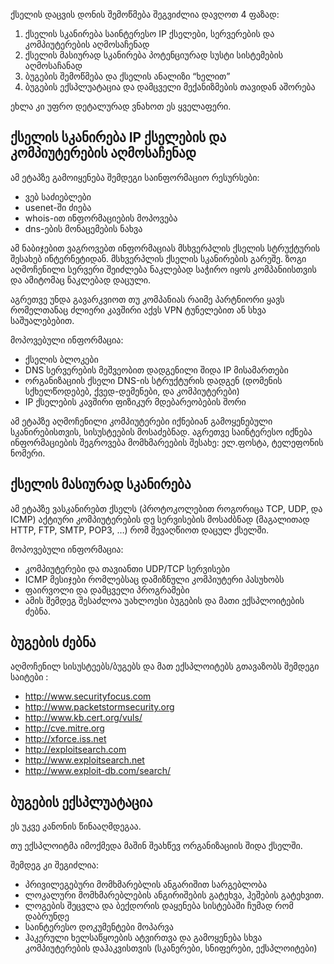 ქსელის დაცვის დონის შემოწმება შეგვიძლია დავღოთ 4 ფაზად:

1. ქსელის სკანირება საინტერესო IP ქსელები, სერვერების და კომპიუტერების აღმოსაჩენად
2. ქსელის მასიურად სკანირება პოტენციურად სუსტი სისტემების აღმოსაჩანად
3. ბუგების შემოწმება და ქსელის ანალიზი “ხელით”
4. ბუგების ექსპლუატაცია და დამცველი მექანიზმების თავიდან აშორება

ეხლა კი უფრო დეტალურად ვნახოთ ეს ყველაფერი.

## ქსელის სკანირება IP ქსელების და კომპიუტერების აღმოსაჩენად 

ამ ეტაპზე გამოიყენება შემდეგი საინფორმაციო რესურსები:
- ვებ საძიებლები
- usenet-ში ძიება
- whois-ით ინფორმაციების მოპოვება
- dns-ების მონაცემების ნახვა

ამ ნაბიჯებით ვაგროვებთ ინფორმაციას მსხვერპლის ქსელის სტრუქტურის შესახებ
ინტერნეტიდან. მსხვერპლის ქსელის სკანირების გარეშე. ზოგი აღმოჩენილი სერვერი
შეიძლება ნაკლებად საჭირო იყოს კომპანიისთვის და ამიტომაც ნაკლებად დაცული.

აგრეთვე უნდა გავარკვიოთ თუ კომპანიას რაიმე პარტნიორი ყავს რომელთანაც ძლიერი
კავშირი აქვს VPN ტუნელებით ან სხვა საშუალებებით.

მოპოვებული ინფორმაცია:

- ქსელის ბლოკები
- DNS სერვერების მეშვეობით დადგენილი შიდა IP მისამართები
- ორგანიზაციის ქსელი DNS-ის სტრუქტურის დადგენ (დომენის სქხელწოდებებ,
ქვედ-დემენები, და კომპიუტერები)
- IP ქსელების კავშირი ფიზიკურ მდებარეობების შორი

ამ ეტაპზე აღმოჩენილი კომპიუტერები იქნებიან გამოყენებული სკანირებისთვის,
სისუსტეების მოსაძებნად. აგრეთვე საინტერესო იქნება ინფორმაციების შეგროვება
მომხმარეების შესახე: ელ.ფოსტა, ტელეფონის ნომერი.

## ქსელის მასიურად სკანირება

ამ ეტაპზე ვასკანირებთ ქსელს (პროტოკოლებით როგორიცა TCP, UDP, და ICMP) აქტიური
კომპიუტერების დე სერვისების მოსაძბნად (მაგალითად HTTP, FTP, SMTP, POP3, …) რომ
შევაღწიოთ დაცულ ქსელში.

მოპოვებული ინფორმაცია:

- კომპიუტერები და თავიანთი UDP/TCP სერვისები
- ICMP მესიჯები რომლებსაც დამიზნული კომპიუტერი პასუხობს
- ფაირვოლი და დამცველი პროგრამები
- ამის შემდეგ შესაძლოა უახლოესი ბუგების და მათი ექსპლოიტების ძებნა.

## ბუგების ძებნა

აღმოჩენილ სისუსტეებს/ბუგებს და მათ ექსპლოიტებს გთავაზობს შემდეგი საიტები :

- http://www.securityfocus.com
- http://www.packetstormsecurity.org
- http://www.kb.cert.org/vuls/
- http://cve.mitre.org
- http://xforce.iss.net
- http://exploitsearch.com
- http://www.exploitsearch.net
- http://www.exploit-db.com/search/

## ბუგების ექსპლუატაცია

ეს უკვე კანონის წინააღმდეგაა.

თუ ექსპლოიტმა იმოქმედა მაშინ შეახწევ ორგანიზაციის შიდა ქსელში.

შემდეგ კი შეგიძლია:

- პრივილეგებური მომხმარებლის ანგარიშით სარგებლობა
- ლოკალური მომხმარებლების ანგირიშების გატეხვა, ჰეშების გატეხვით.
- ლოგების შეცვლა და ბექდორის დაყენება სისტებაში ჩუმად რომ დაბრუნდე
- საინტერესო დოკუმენტები მოპარვა
- ჰაკერული ხელსაწყოების ატვირთვა და გამოყენება სხვა კომპიუტერების დაჰაკვისთვის
(სკანერები, სნიფერები, ექსპლოიტები)
